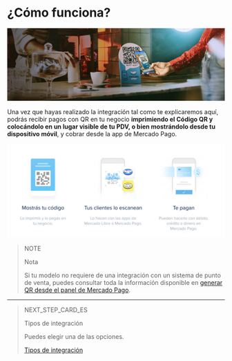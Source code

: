 # ¿Cómo funciona?

![Pagos QR Mercado Pago](/images/mobile/qr_mla2.es.png)

Una vez que hayas realizado la integración tal como te explicaremos aquí, podrás recibir pagos con QR en tu negocio **imprimiendo el Código QR y colocándolo en un lugar visible de tu PDV, o bien mostrándolo desde tu dispositivo móvil**, y cobrar desde la app de Mercado Pago.

![Flujo QR](/images/mobile/qr_flujo.es.png)

> NOTE
>
> Nota
>
> Si tu modelo no requiere de una integración con un sistema de punto de venta,  puedes consultar toda la información disponible en [generar QR desde el panel de Mercado Pago](/developers/es/docs/qr-code/how-to/integrations-front).

---

> NEXT_STEP_CARD_ES
>
> Tipos de integración
>
> Puedes elegir una de las opciones.
>
> [Tipos de integración](https://www.mercadopago[FAKER][URL][DOMAIN]/developers/es/docs/qr-code/integration-types)